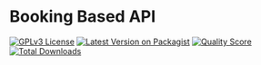 # Booking Based API 

[![GPLv3 License](https://img.shields.io/badge/license-GPLv3-marble.svg)](https://www.gnu.org/licenses/gpl-3.0.en.html)
[![Latest Version on Packagist](https://img.shields.io/packagist/v/ticaje/booking-api.svg?style=flat-square)](https://packagist.org/packages/ticaje/booking-api)
[![Quality Score](https://img.shields.io/scrutinizer/g/ticaje/booking-api.svg?style=flat-square)](https://scrutinizer-ci.com/g/ticaje/booking-api)
[![Total Downloads](https://img.shields.io/packagist/dt/ticaje/booking-api.svg?style=flat-square)](https://packagist.org/packages/ticaje/booking-api)
